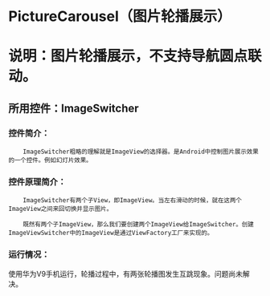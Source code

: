 # PictureCarousel（图片轮播展示）
说明：图片轮播展示，不支持导航圆点联动。
=========
所用控件：ImageSwitcher
---------
### 控件简介：<br>
        ImageSwitcher粗略的理解就是ImageView的选择器。是Android中控制图片展示效果的一个控件。例如幻灯片效果。
### 控件原理简介：
        ImageSwitcher有两个子View，即ImageView。当左右滑动的时候，就在这两个ImageView之间来回切换并显示图片。

        既然有两个子ImageView，那么我们要创建两个ImageView给ImageSwitcher。创建ImageViewSwitcher中的ImageView是通过ViewFactory工厂来实现的。
### 运行情况：
使用华为V9手机运行，轮播过程中，有两张轮播图发生互跳现象。问题尚未解决。
